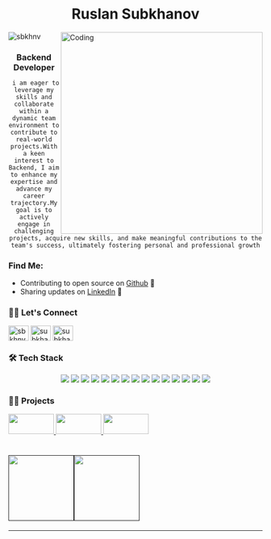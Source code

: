 <h1 align="center">Ruslan Subkhanov</h1>
<img align="right" alt="Coding" width="400" src="https://media2.giphy.com/media/qgQUggAC3Pfv687qPC/giphy.gif?cid=ecf05e47hdf3hkvf3gatdcy7aw0666lebu8umzm7fg6jljgo&rid=giphy.gif&ct=g">
<p align="left"> <img src="https://komarev.com/ghpvc/?username=sbkhnv&label=Profile%20views&color=0e75b6&style=flat" alt="sbkhnv" /> </p>
<h3 align="center" style="margin-bottom:7px;" > Backend Developer </h3>
<p align="center"> <code> i am eager to leverage my skills and collaborate within a dynamic team environment to contribute to real-world projects.With a keen interest to Backend, I aim to enhance my expertise and advance my career trajectory.My goal is to actively engage in challenging projects, acquire new skills, and make meaningful contributions to the team's success, ultimately fostering personal and professional growth</code></p>

### Find Me:
- Contributing to open source on <a href="https://github.com/sbkhnv"> Github</a> 🏓
- Sharing updates on <a href="https://www.linkedin.com/in/sbkhnv/">LinkedIn</a> 💼

<h3> 🙋‍♀️ Let's Connect </h3>
<p align="left">
<a href="https://linkedin.com/in/sbkhnv" target="blank"><img align="center" src="https://raw.githubusercontent.com/rahuldkjain/github-profile-readme-generator/master/src/images/icons/Social/linked-in-alt.svg" alt="sbkhnv" height="30" width="40" /></a>
<a href="https://instagram.com/subkhanov77" target="blank"><img align="center" src="https://raw.githubusercontent.com/rahuldkjain/github-profile-readme-generator/master/src/images/icons/Social/instagram.svg" alt="subkhanov77" height="30" width="40" /></a>
<a href="https://t.me/subkhanov77" target="blank"><img align="center" src="https://download.logo.wine/logo/Telegram_(software)/Telegram_(software)-Logo.wine.png" alt="subkhanov77" height="30" width="40" /></a>
<!-- <a href="https://www.leetcode.com/mmmdg4530" target="blank"><img align="center" src="https://raw.githubusercontent.com/rahuldkjain/github-profile-readme-generator/master/src/images/icons/Social/leet-code.svg" alt="mmmdg4530" height="30" width="40" /></a>
</p> -->
<h3> 🛠️ Tech Stack </h3>
   <p align="center" style="cursor: pointer;">
<img src="https://img.shields.io/badge/python-3670A0?style=for-the-badge&logo=python&logoColor=ffdd54">
<img src="https://img.shields.io/badge/c++-%2300599C.svg?style=for-the-badge&logo=c%2B%2B&logoColor=white">
<img src="https://img.shields.io/badge/django-%23092E20.svg?style=for-the-badge&logo=django&logoColor=white">
<img src="https://img.shields.io/badge/DJANGO-REST-ff1709?style=for-the-badge&logo=django&logoColor=white&color=ff1709&labelColor=gray">
<img src="https://img.shields.io/badge/celery-%23a9cc54.svg?style=for-the-badge&logo=celery&logoColor=ddf4a4">
<img src="https://img.shields.io/badge/git-%23F05033.svg?style=for-the-badge&logo=git&logoColor=white">
<img src="https://img.shields.io/badge/github-%23121011.svg?style=for-the-badge&logo=github&logoColor=white">
<img src="https://img.shields.io/badge/docker-%230db7ed.svg?style=for-the-badge&logo=docker&logoColor=white">
<img src="https://img.shields.io/badge/postgres-%23316192.svg?style=for-the-badge&logo=postgresql&logoColor=white">
<img src="https://img.shields.io/badge/mysql-4479A1.svg?style=for-the-badge&logo=mysql&logoColor=white">
<img src="https://img.shields.io/badge/sqlite-%2307405e.svg?style=for-the-badge&logo=sqlite&logoColor=white">
<img src="https://img.shields.io/badge/Linux-FCC624?style=for-the-badge&logo=linux&logoColor=black">
<img src="https://img.shields.io/badge/bootstrap-%238511FA.svg?style=for-the-badge&logo=bootstrap&logoColor=white">
<img src="https://img.shields.io/badge/-Swagger-%23Clojure?style=for-the-badge&logo=swagger&logoColor=white">
<img src="https://img.shields.io/badge/Postman-FF6C37?style=for-the-badge&logo=postman&logoColor=white">


<h3> 🙋‍♀️ Projects  </h3>
<a href="https://github.com/sbkhnv/vegetables-website">
   <img width="90px" height="40px" src="https://cdn.cssauthor.com/wp-content/uploads/2023/06/Sunshine.jpg?strip=all&lossy=1&ssl=1" />
</a>
<a href="https://github.com/sbkhnv/telegram-bot.git">
   <img width="90px" height="40px" src="https://images.indianexpress.com/2022/11/Telegram-bots-2-1.jpg" />
</a>    
<a href="https://github.com/sbkhnv/ATM-.git">
   <img width="90px" height="40px" src="https://www.idfcfirstbank.com/content/dam/idfcfirstbank/images/blog/finance/what-is-atm-717x404.jpg" />
</a>    

<br/>


<h1>
    <a href="">
        <img align="" height='130px' src="https://github-readme-stats.vercel.app/api?username=sbkhnv&hide_title=true&show_icons=true&include_all_commits=true&line_height=21&bg_color=3c4b52&theme=dark" /><img align="" height='130px' src="https://github-readme-stats.vercel.app/api/top-langs/?username=bobur22&hide_title=true&layout=compact&bg_color=3c4b52&theme=dark"/>
    </a>
</h1>

-------
